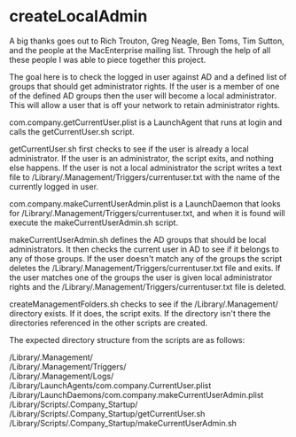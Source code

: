 createLocalAdmin
================

A big thanks goes out to Rich Trouton, Greg Neagle, Ben Toms, Tim Sutton, and the people at the MacEnterprise mailing list. Through the help of all these people I was able to piece together this project.

The goal here is to check the logged in user against AD and a defined list of groups that should get administrator rights. If the user is a member of one of the defined AD groups then the user will become a local administrator. This will allow a user that is off your network to retain administrator rights.

com.company.getCurrentUser.plist is a LaunchAgent that runs at login and calls the getCurrentUser.sh script.

getCurrentUser.sh first checks to see if the user is already a local administrator. If the user is an administrator, the script exits, and nothing else happens. If the user is not a local administrator the script writes a text file to /Library/.Management/Triggers/currentuser.txt with the name of the currently logged in user.

com.company.makeCurrentUserAdmin.plist is a LaunchDaemon that looks for /Library/.Management/Triggers/currentuser.txt, and when it is found will execute the makeCurrentUserAdmin.sh script.

makeCurrentUserAdmin.sh defines the AD groups that should be local administrators. It then checks the current user in AD to see if it belongs to any of those groups. If the user doesn't match any of the groups the script deletes the /Library/.Management/Triggers/currentuser.txt file and exits. If the user matches one of the groups the user is given local administrator rights and the /Library/.Management/Triggers/currentuser.txt file is deleted.

createManagementFolders.sh checks to see if the /Library/.Management/ directory exists. If it does, the script exits. If the directory isn't there the directories referenced in the other scripts are created.

The expected directory structure from the scripts are as follows:

/Library/.Management/ <br />
/Library/.Management/Triggers/ <br />
/Library/.Management/Logs/ <br />
/Library/LaunchAgents/com.company.CurrentUser.plist <br />
/Library/LaunchDaemons/com.company.makeCurrentUserAdmin.plist <br />
/Library/Scripts/.Company_Startup/ <br />
/Library/Scripts/.Company_Startup/getCurrentUser.sh <br />
/Library/Scripts/.Company_Startup/makeCurrentUserAdmin.sh <br />
